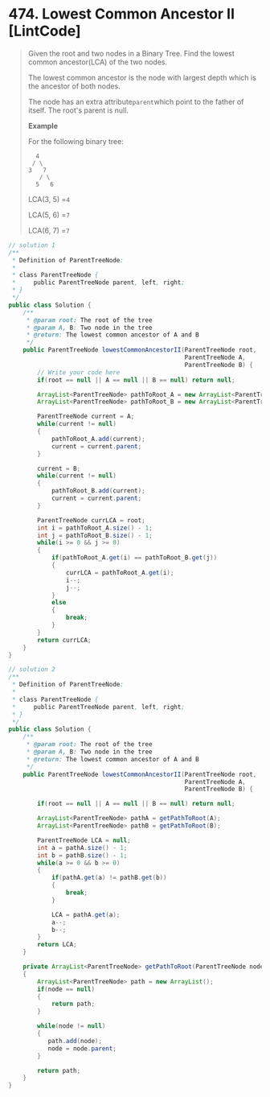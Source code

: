 # 474. Lowest Common Ancestor II \[LintCode\]

> Given the root and two nodes in a Binary Tree. Find the lowest common ancestor\(LCA\) of the two nodes.
>
> The lowest common ancestor is the node with largest depth which is the ancestor of both nodes.
>
> The node has an extra attribute`parent`which point to the father of itself. The root's parent is null.
>
> **Example**
>
> For the following binary tree:
>
> ```
>   4
>  / \
> 3   7
>    / \
>   5   6
> ```
>
> LCA\(3, 5\) =`4`
>
> LCA\(5, 6\) =`7`
>
> LCA\(6, 7\) =`7`

```java
// solution 1
/**
 * Definition of ParentTreeNode:
 * 
 * class ParentTreeNode {
 *     public ParentTreeNode parent, left, right;
 * }
 */
public class Solution {
    /**
     * @param root: The root of the tree
     * @param A, B: Two node in the tree
     * @return: The lowest common ancestor of A and B
     */
    public ParentTreeNode lowestCommonAncestorII(ParentTreeNode root,
                                                 ParentTreeNode A,
                                                 ParentTreeNode B) {
        // Write your code here  
        if(root == null || A == null || B == null) return null;

        ArrayList<ParentTreeNode> pathToRoot_A = new ArrayList<ParentTreeNode>();
        ArrayList<ParentTreeNode> pathToRoot_B = new ArrayList<ParentTreeNode>();

        ParentTreeNode current = A;
        while(current != null)
        {
            pathToRoot_A.add(current);
            current = current.parent;
        }

        current = B;
        while(current != null)
        {
            pathToRoot_B.add(current);
            current = current.parent;
        }

        ParentTreeNode currLCA = root;
        int i = pathToRoot_A.size() - 1;
        int j = pathToRoot_B.size() - 1;
        while(i >= 0 && j >= 0)
        {
            if(pathToRoot_A.get(i) == pathToRoot_B.get(j))
            {   
                currLCA = pathToRoot_A.get(i);
                i--;
                j--;
            }
            else
            {
                break;
            }
        }
        return currLCA;
    }
}

// solution 2
/**
 * Definition of ParentTreeNode:
 * 
 * class ParentTreeNode {
 *     public ParentTreeNode parent, left, right;
 * }
 */
public class Solution {
    /**
     * @param root: The root of the tree
     * @param A, B: Two node in the tree
     * @return: The lowest common ancestor of A and B
     */
    public ParentTreeNode lowestCommonAncestorII(ParentTreeNode root,
                                                 ParentTreeNode A,
                                                 ParentTreeNode B) {

        if(root == null || A == null || B == null) return null;

        ArrayList<ParentTreeNode> pathA = getPathToRoot(A);
        ArrayList<ParentTreeNode> pathB = getPathToRoot(B);

        ParentTreeNode LCA = null;
        int a = pathA.size() - 1;
        int b = pathB.size() - 1;
        while(a >= 0 && b >= 0)
        {
            if(pathA.get(a) != pathB.get(b))
            {
                break;
            }

            LCA = pathA.get(a);
            a--;
            b--;
        }
        return LCA;
    }

    private ArrayList<ParentTreeNode> getPathToRoot(ParentTreeNode node)
    {   
        ArrayList<ParentTreeNode> path = new ArrayList();
        if(node == null)
        {
            return path;
        }

        while(node != null)
        {
           path.add(node);
           node = node.parent;
        }

        return path;
    }
}
```



